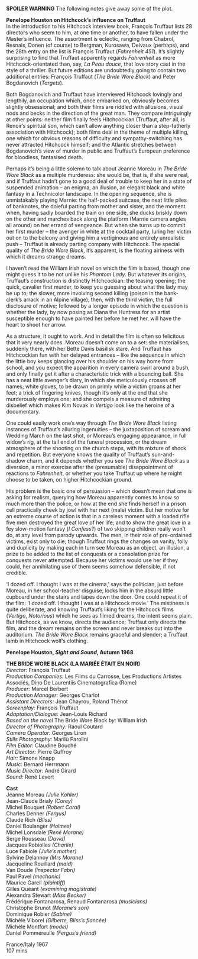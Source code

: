 

**SPOILER WARNING** The following notes give away some of the plot.

**Penelope Houston on Hitchcock’s influence on Truffaut**<br>
In the introduction to his Hitchcock interview book, François Truffaut lists 28 directors who seem to him, at one time or another, to have fallen under the Master’s influence. The assortment is eclectic, ranging from Chabrol, Resnais, Donen (of course) to Bergman, Kurosawa, Delvaux (perhaps), and the 28th entry on the list is François Truffaut (_Fahrenheit 451_). It’s slightly surprising to find that Truffaut apparently regards _Fahrenheit_ as more Hitchcock-orientated than, say, _La Peau douce_, that love story cast in the style of a thriller. But future editions are undoubtedly going to contain two additional entries: François Truffaut (_The Bride Wore Black_) and Peter Bogdanovich (_Targets_).

Both Bogdanovich and Truffaut have interviewed Hitchcock lovingly and lengthily, an occupation which, once embarked on, obviously becomes slightly obsessional; and both their films are riddled with allusions, visual nods and becks in the direction of the great man. They compare intriguingly at other points: neither film finally feels Hitchcockian (Truffaut, after all, is Renoir’s spiritual son, which can’t allow anything closer than a step-fatherly association with Hitchcock); both films deal in the theme of multiple killing, one which for obvious reasons of difficulty and sympathy-switching has never attracted Hitchcock himself; and the Atlantic stretches between Bogdanovich’s view of murder in public and Truffaut’s European preference for bloodless, fantasised death.

Perhaps it’s being a little solemn to talk about Jeanne Moreau in _The Bride Wore Black_ as a multiple murderess: she would be, that is, if she were real, and if Truffaut hadn’t gone to a good deal of trouble to keep her in a state of suspended animation – an enigma, an illusion, an elegant black and white fantasy in a Technicolor landscape. In the opening sequence, she is unmistakably playing Marnie: the half-packed suitcase, the neat little piles of banknotes, the doleful parting from mother and sister, and the moment when, having sadly boarded the train on one side, she ducks briskly down on the other and marches back along the platform (Marnie camera angles all around) on her errand of vengeance. But when she turns up to commit her first murder – the avenger in white at the cocktail party, luring her victim out on to the balcony and giving him a vertiginous and entirely unrealistic push – Truffaut is already parting company with Hitchcock. The special quality of  _The Bride Wore Black_, it’s apparent, is the floating airiness with which it dreams strange dreams.

I haven’t read the William Irish novel on which the film is based, though one might guess it to be not unlike his _Phantom Lady_. But whatever its origins, Truffaut’s construction is distinctly Hitchcockian: the teasing opening; the quick, cavalier first murder, to keep you guessing about what the lady may be up to; the slower, more involving second killing (poison in the bank-clerk’s arrack in an Alpine village); then, with the third victim, the full disclosure of motive; followed by a longer episode in which the question is whether the lady, by now posing as Diana the Huntress for an artist susceptible enough to have painted her before he met her, will have the heart to shoot her arrow.

As a structure, it ought to work. And in detail the film is often so felicitous that it very nearly does. Moreau doesn’t come on to a set: she materialises, suddenly there, with her Bette Davis basilisk stare. And Truffaut has Hitchcockian fun with her delayed entrances – like the sequence in which the little boy keeps glancing over his shoulder on his way home from school, and you expect the apparition in every camera swirl around a bush, and only finally get it after a characteristic trick with a bouncing ball. She has a neat little avenger’s diary, in which she meticulously crosses off names; white gloves, to be drawn on primly while a victim groans at her feet; a trick of fingering knives, though it’s only at the end that she murderously employs one; and she compels a measure of admiring disbelief which makes Kim Novak in _Vertigo_ look like the heroine of a documentary.

One could easily work one’s way through _The Bride Wore Black_ listing instances of Truffaut’s alluring ingenuities – the juxtaposition of scream and Wedding March on the last shot, or Moreau’s engaging appearance, in full widow’s rig, at the tail end of the funeral procession, or the dream atmosphere of the shooting on the church steps, with its mixture of shock and repetition. But everyone knows the quality of Truffaut’s sun-and-shadow charm, and it depends whether you see _The Bride Wore Black_ as a diversion, a minor exercise after the (presumable) disappointment of reactions to _Fahrenheit_, or whether you take Truffaut up where he might choose to be taken, on higher Hitchcockian ground.

His problem is the basic one of persuasion – which doesn’t mean that one is asking for realism, querying how Moreau apparently comes to know so much more than the police, or how at the end she finds herself in a prison cell practically cheek by jowl with her next (male) victim. But her motive for an extreme course of action is that in a careless moment with a loaded rifle five men destroyed the great love of her life; and to show the great love in a fey slow-motion fantasy (_I Confess_?) of two skipping children really won’t do, at any level from parody upwards. The men, in their role of pre-ordained victims, exist only to die; though Truffaut rings the changes on vanity, folly and duplicity by making each in turn see Moreau as an object, an illusion, a prize to be added to the list of conquests or a consolation prize for conquests never attempted. Because her victims would use her if they could, her annihilating use of them seems somehow defensible, if not credible.

‘I dozed off. I thought I was at the cinema,’ says the politician, just before Moreau, in her school-teacher disguise, locks him in the absurd little cupboard under the stairs and tapes down the door. One could repeat it of the film: ‘I dozed off. I thought I was at a Hitchcock movie.’ The mistiness is quite deliberate, and knowing Truffaut’s liking for the Hitchcock films (_Vertigo_, _Notorious_) which he sees as filmed dreams, the intent seems plain. But Hitchcock, as we know, directs the audience; Truffaut only directs the film, and the dream remains on the screen and never breaks out into the auditorium. _The Bride Wore Black_ remains graceful and slender; a Truffaut lamb in Hitchcock wolf’s clothing.<br>

**Penelope Houston, _Sight and Sound_, Autumn 1968**<br>

**THE BRIDE WORE BLACK (LA MARIÉE ÉTAIT EN NOIR)**<br>
_Director:_ François Truffaut<br>
_Production Companies:_ Les Films du Carrosse,
Les Productions Artistes Associés, Dino De Laurentiis Cinematografica (Rome)<br>
_Producer:_ Marcel Berbert<br>
_Production Manager:_ Georges Charlot<br>
_Assistant Directors:_ Jean Chayrou, Roland Thénot<br>
_Screenplay:_ François Truffaut<br>
_Adaptation/Dialogue:_ Jean-Louis Richard<br>
_Based on the novel_ The Bride Wore Black _by:_ William Irish<br>
_Director of Photography:_ Raoul Coutard<br>
_Camera Operator:_ Georges Liron<br>
_Stills Photography:_ Marilù Parolini<br>
_Film Editor:_ Claudine Bouché<br>
_Art Director:_ Pierre Guffroy<br>
_Hair:_ Simone Knapp<br>
_Music:_ Bernard Herrmann<br>
_Music Director:_ André Girard<br>
_Sound:_ René Levert<br>

**Cast**<br>
Jeanne Moreau _(Julie Kohler)_<br>
Jean-Claude Brialy _(Corey)_<br>
Michel Bouquet _(Robert Coral)_<br>
Charles Denner _(Fergus)_<br>
Claude Rich _(Bliss)_<br>
Daniel Boulanger _(Holmes)_<br>
Michel Lonsdale _(René Morane)_<br>
Serge Rousseau _(David)_<br>
Jacques Robiolles _(Charlie)_<br>
Luce Fabiole _(Julie’s mother)_<br>
Sylvine Delannoy _(Mrs Morane)_<br>
Jacqueline Rouillard _(maid)_<br>
Van Doude _(Inspector Fabri)_<br>
Paul Pavel _(mechanic)_<br>
Maurice Garell _(plaintiff)_<br>
Gilles Quéant _(examining magistrate)_<br>
Alexandra Stewart _(Miss Becker)_<br>
Frédérique Fontanarosa, Renaud Fontanarosa _(musicians)_<br>
Christophe Brunot _(Morane’s son)_<br>
Dominique Robier _(Sabine)_<br>
Michèle Viborel _(Gilberte, Bliss’s fiancée)_<br>
Michèle Montfort _(model)_<br>
Daniel Pommereulle _(Fergus’s friend)_<br>

France/Italy 1967<br>
107 mins<br>
<!--stackedit_data:
eyJoaXN0b3J5IjpbLTEwOTU3OTM0NzFdfQ==
-->